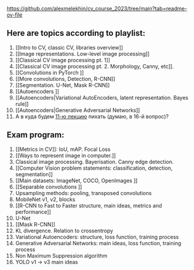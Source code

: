 https://github.com/alexmelekhin/cv_course_2023/tree/main?tab=readme-ov-file
## Here are topics according to playlist:
1. [[Intro to CV, classic CV, libraries overview]]
2. [[Image representations. Low-level image processing]] 
3. [[Classical CV image processing pt. 1]] 
4. [[Classical CV image processing pt. 2. Morphology, Canny, etc]]. 
5. [[Convolutions in PyTorch ]]
6. [[More convolutions, Detection, R-CNN]] 
7. [[Segmentation. U-Net, Mask R-CNN]] 
8. [[Autoencoders ]]
9. [[Autoencoders|Variational AutoEncoders, latent representation. Bayes rule]] 
10. [[Autoencoders|Generative Adversarial Networks]] 
11.  А в куда будем [11-ю лекцию](https://youtu.be/fJq_3fIdaRo?si=BHuuLtmrjV2F4VQg) пихать (думаю, в 16-й вопрос)?

## Exam program: 
1. [[Metrics in CV]]: IoU, mAP. Focal Loss 
2. [[Ways to represent image in computer.]] 
3. Classical image processing. Bayerisation. Canny edge detection. 
4. [[Computer Vision problem statements: classification, detection, segmentation]] 
5. [[Main datasets: ImageNet, COCO, OpenImages ]]
6. [[Separable convolutions ]]
7. Upsampling methods: pooling, transposed convolutions 
8. MobileNet v1, v2, blocks 
9. [[R-CNN to Fast to Faster structure, main ideas, metrics and performance]] 
10. U-Net 
11. [[Mask R-CNN]] 
12. KL divergence. Relation to crossentropy 
13. Variational Autoencoders: structure, loss function, training process 
14. Generative Adversarial Networks: main ideas, loss function, training process 
15. Non Maximum Suppression algorithm 
16. YOLO v1 -> v3 main ideas